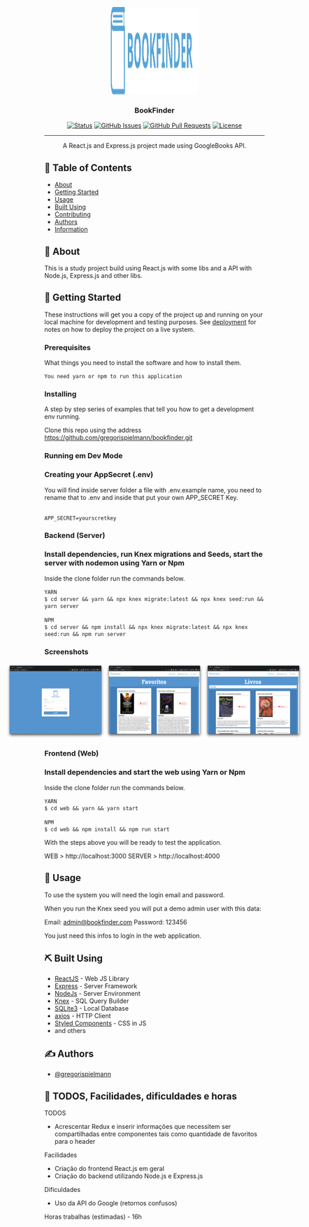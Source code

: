 <p align="center">
  <a href="" rel="noopener">
 <img width=200px height=200px src="./web/src/assets/logohorizontal.svg" alt="Project logo"></a>
</p>

<h3 align="center">BookFinder</h3>

<div align="center">

[![Status](https://img.shields.io/badge/status-active-success.svg)]()
[![GitHub Issues](https://img.shields.io/github/issues/gregorispielmann/bookfinder.svg)](https://github.com/gregorispielmann/bookfinder/issues)
[![GitHub Pull Requests](https://img.shields.io/github/issues-pr/gregorispielmann/bookfinder.svg)](https://github.com/gregorispielmann/bookfinder/pulls)
[![License](https://img.shields.io/badge/license-MIT-blue.svg)](/LICENSE)

</div>

---

<p align="center"> A React.js and Express.js project made using GoogleBooks API.
    <br> 
</p>

## 📝 Table of Contents

- [About](#about)
- [Getting Started](#getting_started)
- [Usage](#usage)
- [Built Using](#built_using)
- [Contributing](../CONTRIBUTING.md)
- [Authors](#authors)
- [Information](#information)

## 🧐 About <a name = "about"></a>

This is a study project build using React.js with some libs and a API with Node.js, Express.js and other libs.

## 🏁 Getting Started <a name = "getting_started"></a>

These instructions will get you a copy of the project up and running on your local machine for development and testing purposes. See [deployment](#deployment) for notes on how to deploy the project on a live system.

### Prerequisites

What things you need to install the software and how to install them.

```
You need yarn or npm to run this application
```

### Installing

A step by step series of examples that tell you how to get a development env running.

Clone this repo using the address https://github.com/gregorispielmann/bookfinder.git

### Running em Dev Mode

### Creating your AppSecret (.env)

You will find inside server folder a file with .env.example name, you need to rename that to .env and inside that put your own APP_SECRET Key.

```

APP_SECRET=yourscretkey

```

### Backend (Server)

### Install dependencies, run Knex migrations and Seeds, start the server with nodemon using Yarn or Npm

Inside the clone folder run the commands below.

```
YARN
$ cd server && yarn && npx knex migrate:latest && npx knex seed:run && yarn server

NPM
$ cd server && npm install && npx knex migrate:latest && npx knex seed:run && npm run server

```

### Screenshots

<div style="display: flex; justify-content: center; align-items: center; width: 100%;">
  <img src="./screenshots/screenshot0.png" width="45%"/>
  <img src="./screenshots/screenshot1.png" width="45%"/>
  <img src="./screenshots/screenshot2.png" width="45%"/>
</div>

### Frontend (Web)

### Install dependencies and start the web using Yarn or Npm

Inside the clone folder run the commands below.

```
YARN
$ cd web && yarn && yarn start

NPM
$ cd web && npm install && npm run start

```

With the steps above you will be ready to test the application.

WEB > http://localhost:3000
SERVER > http://localhost:4000

## 🎈 Usage <a name="usage"></a>

To use the system you will need the login email and password.

When you run the Knex seed you will put a demo admin user with this data:

Email: admin@bookfinder.com
Password: 123456

You just need this infos to login in the web application.

## ⛏️ Built Using <a name = "built_using"></a>

- [ReactJS](https://reactjs.org/) - Web JS Library
- [Express](https://expressjs.com/) - Server Framework
- [NodeJs](https://nodejs.org/) - Server Environment
- [Knex](http://knexjs.org/) - SQL Query Builder
- [SQLite3](https://www.sqlite.org/) - Local Database
- [axios](https://github.com/axios/axios) - HTTP Client
- [Styled Components](https://nodejs.org/en/) - CSS in JS
- and others

## ✍️ Authors <a name = "authors"></a>

- [@gregorispielmann](https://github.com/gregorispilelmann)

## 🎉 TODOS, Facilidades, dificuldades e horas <a name = "information"></a>

TODOS
- Acrescentar Redux e inserir informações que necessitem ser compartilhadas entre componentes tais como quantidade de favoritos para o header

Facilidades
- Criação do frontend React.js em geral
- Criação do backend utilizando Node.js e Express.js

Dificuldades
- Uso da API do Google (retornos confusos)

Horas trabalhas (estimadas) - 16h
